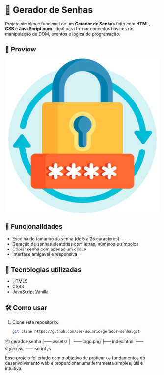 # 🔐 Gerador de Senhas

Projeto simples e funcional de um **Gerador de Senhas** feito com **HTML**, **CSS** e **JavaScript puro**. Ideal para treinar conceitos básicos de manipulação de DOM, eventos e lógica de programação.

## 📸 Preview

![preview do gerador de senha](./assets/logo.png)

## 🚀 Funcionalidades

- Escolha do tamanho da senha (de 5 a 25 caracteres)
- Geração de senhas aleatórias com letras, números e símbolos
- Copiar senha com apenas um clique
- Interface amigável e responsiva

## 🧠 Tecnologias utilizadas

- HTML5
- CSS3
- JavaScript Vanilla

## 🛠 Como usar

1. Clone este repositório:
   ```bash
   git clone https://github.com/seu-usuario/gerador-senha.git
   
📦 gerador-senha
├── assets/
│   └── logo.png
├── index.html
├── style.css
└── script.js

Esse projeto foi criado com o objetivo de praticar os fundamentos do desenvolvimento web e proporcionar uma ferramenta simples, útil e intuitiva.
